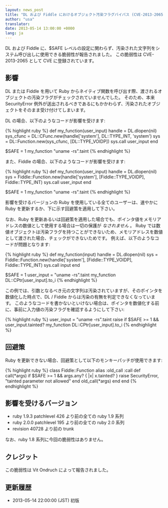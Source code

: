 ```yaml
---
layout: news_post
title: "DL および Fiddle におけるオブジェクト汚染フラグバイパス (CVE-2013-2065)"
author: "usa"
translator:
date: 2013-05-14 13:00:00 +0000
lang: ja
---
```


DL および Fiddle に、$SAFE レベルの設定に関わらず、汚染された文字列をシステム呼び出しに使用できる脆弱性が報告されました。
この脆弱性は CVE-2013-2065 として CVE に登録されています。

## 影響

DL または Fiddle を用いて Ruby からネイティブ関数を呼び出す際、渡されるオブジェクトの汚染フラグがチェックされていませんでした。
そのため、本来 SecurityError 例外が送出されるべきであるにもかかわらず、汚染されたオブジェクトをそのまま受け付けてしまいます。

DL の場合、以下のようなコードが影響を受けます:

{% highlight ruby %}
def my_function(user_input)
  handle    = DL.dlopen(nil)
  sys_cfunc = DL::CFunc.new(handle['system'], DL::TYPE_INT, 'system')
  sys       = DL::Function.new(sys_cfunc, [DL::TYPE_VOIDP])
  sys.call user_input
end

$SAFE = 1
my_function "uname -rs".taint
{% endhighlight %}

また、Fiddle の場合、以下のようなコードが影響を受けます:

{% highlight ruby %}
def my_function(user_input)
  handle    = DL.dlopen(nil)
  sys = Fiddle::Function.new(handle['system'],
                          [Fiddle::TYPE_VOIDP], Fiddle::TYPE_INT)
  sys.call user_input
end

$SAFE = 1
my_function "uname -rs".taint
{% endhighlight %}

影響を受けるバージョンの Ruby を使用している全てのユーザーは、速やかに Ruby を更新するか、下に示す回避策を適用して下さい。

なお、Ruby を更新あるいは回避策を適用した場合でも、ポインタ値をメモリアドレスの数値として使用する場合は一切の保護が *なされません* 。
Ruby では数値オブジェクトは汚染フラグを持つことができないため、メモリアドレスを数値として渡された場合、チェックができないためです。
例えば、以下のようなコードが問題となります:

{% highlight ruby %}
def my_function(input)
  handle    = DL.dlopen(nil)
  sys = Fiddle::Function.new(handle['system'],
                          [Fiddle::TYPE_VOIDP], Fiddle::TYPE_INT)
  sys.call input
end

$SAFE = 1
user_input = "uname -rs".taint
my_function DL::CPtr[user_input].to_i
{% endhighlight %}

この例では、引数となるべき元の文字列は汚染されていますが、そのポインタを数値化した時点で、DL / Fiddle からは汚染の有無を判定できなくなっています。
このようなコードを書かないといけない場合は、ポインタを数値化する前に、事前に入力値の汚染フラグを確認するようにして下さい:

{% highlight ruby %}
user_input = "uname -rs".taint
raise if $SAFE >= 1 && user_input.tainted?
my_function DL::CPtr[user_input].to_i
{% endhighlight %}

## 回避策

Ruby を更新できない場合、回避策として以下のモンキーパッチが使用できます:

{% highlight ruby %}
class Fiddle::Function
  alias :old_call :call
  def call(*args)
    if $SAFE >= 1 && args.any? { |x| x.tainted? }
      raise SecurityError, "tainted parameter not allowed"
    end
    old_call(*args)
  end
end
{% endhighlight %}


## 影響を受けるバージョン

* ruby 1.9.3 patchlevel 426 より前の全ての ruby 1.9 系列
* ruby 2.0.0 patchlevel 195 より前の全ての ruby 2.0 系列
* revision 40728 より前の trunk

なお、ruby 1.8 系列に今回の脆弱性はありません。


## クレジット

この脆弱性は Vit Ondruch によって報告されました。


## 更新履歴

* 2013-05-14 22:00:00 (JST) 初版
